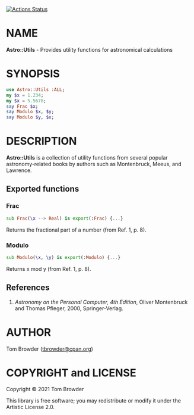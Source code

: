 [![Actions Status](https://github.com/tbrowder/Astro-Utils/workflows/test/badge.svg)](https://github.com/tbrowder/Astro-Utils/actions)

NAME
====

**Astro::Utils** - Provides utility functions for astronomical calculations

SYNOPSIS
========

```raku
use Astro::Utils :ALL;
my $x = 1.234;
my $x = 5.5678;
say Frac $x;
say Modulo $x, $y;
say Modulo $y, $x;
```

DESCRIPTION
===========

**Astro::Utils** is a collection of utility functions from several popular astronomy-related books by authors such as Montenbruck, Meeus, and Lawrence.

Exported functions
------------------

### Frac

```raku
sub Frac(\x --> Real) is export(:Frac) {...}
```

Returns the fractional part of a number (from Ref. 1, p. 8).

### Modulo

```raku
sub Modulo(\x, \y) is export(:Modulo) {...}
```

Returns x mod y (from Ref. 1, p. 8).

References
----------

1. *Astronomy on the Personal Computer, 4th Edition*, Oliver Montenbruck and Thomas Pfleger, 2000, Springer-Verlag.

AUTHOR
======

Tom Browder (tbrowder@cpan.org)

COPYRIGHT and LICENSE
=====================

Copyright © 2021 Tom Browder

This library is free software; you may redistribute or modify it under the Artistic License 2.0.

